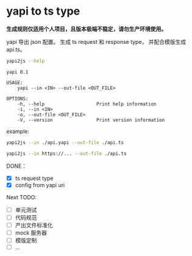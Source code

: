# yapi to ts type

**生成规则仅适用个人项目，且版本极端不稳定，请勿生产环境使用。**

yapi 导出 json 配置。 生成 ts request 和 response type， 并配合模版生成 api.ts。

```bash
yapi2js --help
```
```
yapi 0.1

USAGE:
    yapi --in <IN> --out-file <OUT_FILE>

OPTIONS:
    -h, --help                   Print help information
    -i, --in <IN>                
    -o, --out-file <OUT_FILE>    
    -V, --version                Print version information

```

example:

```bash
yapi2js --in ./api.yapi --out-file ./api.ts
```

```bash
yapi2js --in https://... --out-file ./api.ts
```


DONE：
- [x] ts request type
- [x] config from yapi uri

Next TODO:
- [ ] 单元测试
- [ ] 代码规范
- [ ] 产出文件标准化
- [ ] mock 服务器
- [ ] 模版定制
- [ ] ...
